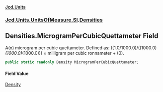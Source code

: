 #### [Jcd.Units](index.md 'index')
### [Jcd.Units.UnitsOfMeasure.SI](Jcd.Units.UnitsOfMeasure.SI.md 'Jcd.Units.UnitsOfMeasure.SI').[Densities](Densities.md 'Jcd.Units.UnitsOfMeasure.SI.Densities')

## Densities.MicrogramPerCubicQuettameter Field

A(n) microgram per cubic quettameter. Defined as: ((1.0/1000.0)/((1000.0)*(1000.0)*(1000.0))) × milligram per cubic ronnameter + (0).

```csharp
public static readonly Density MicrogramPerCubicQuettameter;
```

#### Field Value
[Density](Density.md 'Jcd.Units.UnitTypes.Density')